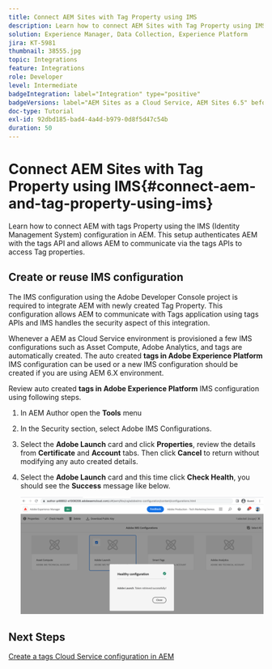 ```yaml
---
title: Connect AEM Sites with Tag Property using IMS
description: Learn how to connect AEM Sites with Tag Property using IMS configuration in AEM.
solution: Experience Manager, Data Collection, Experience Platform
jira: KT-5981
thumbnail: 38555.jpg
topic: Integrations
feature: Integrations
role: Developer
level: Intermediate
badgeIntegration: label="Integration" type="positive"
badgeVersions: label="AEM Sites as a Cloud Service, AEM Sites 6.5" before-title="false"
doc-type: Tutorial
exl-id: 92dbd185-bad4-4a4d-b979-0d8f5d47c54b
duration: 50
---
```

# Connect AEM Sites with Tag Property using IMS{#connect-aem-and-tag-property-using-ims}

Learn how to connect AEM with tags Property using the IMS (Identity Management System) configuration in AEM. This setup authenticates AEM with the tags API and allows AEM to communicate via the tags APIs to access Tag properties.

## Create or reuse IMS configuration

The IMS configuration using the Adobe Developer Console project is required to integrate AEM with newly created Tag Property. This configuration allows AEM to communicate with Tags application using tags APIs and IMS handles the security aspect of this integration.

Whenever a AEM as Cloud Service environment is provisioned a few IMS configurations such as Asset Compute, Adobe Analytics, and tags are automatically created. The auto created **tags in Adobe Experience Platform** IMS configuration can be used or a new IMS configuration should be created if you are using AEM 6.X environment.

Review auto created **tags in Adobe Experience Platform** IMS configuration using following steps.

1.  In AEM Author open the **Tools** menu
1.  In the Security section, select Adobe IMS Configurations.
1.  Select the **Adobe Launch** card and click **Properties**, review the details from **Certificate** and **Account** tabs. Then click **Cancel** to return without modifying any auto created details.
1.  Select the **Adobe Launch** card and this time click **Check Health**, you should see the **Success** message like below.

    ![Tags Healthy IMS Configuration](assets/adobe-launch-healthy-ims-config.png)

## Next Steps

[Create a tags Cloud Service configuration in AEM](create-aem-launch-cloud-service.md)
